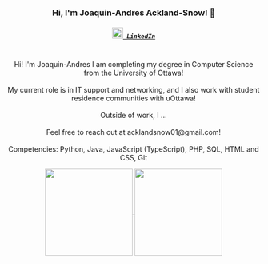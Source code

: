 <h3 align="center">Hi, I'm Joaquin-Andres Ackland-Snow! 👋</h3>
<h5 align="center">
  <code><a href="https://www.linkedin.com/in/aacklandsnow/" title="LinkedIn Profile"><img width="22" src="https://github.com/zumrudu-anka/zumrudu-anka/blob/master/images/linkedin.svg"> LinkedIn</a></code>
</h5>
<p align="center">
  <br>
    Hi! I'm Joaquin-Andres I am completing my degree in Computer Science from the University of Ottawa! 
  <br>
  <br>
    My current role is in IT support and networking, and I also work with student residence communities with uOttawa!
  <br>
  <br>
    Outside of work, I ...
  <br>
  <br>
  Feel free to reach out at acklandsnow01@gmail.com!
  <br>
  <br>
    Competencies: Python, Java, JavaScript (TypeScript), PHP, SQL, HTML and CSS, Git
</p>

<p align=center>
  <a href="https://github.com/andresa-s/github-readme-stats" title="Go to Source">
    <img height=175 align="center" src="https://github-readme-stats.vercel.app/api?username=andresa-s&show_icons=true&theme=gotham">
  </a>
  <a href="https://github.com/andresa-s/github-readme-stats">
  <img height=175 align="center" src="https://github-readme-stats.vercel.app/api/top-langs/?username=andresa-s&hide=c%23,powershell,java&title_color=2aa889&text_color=99d1ce&icon_color=2bbc8a&bg_color=0c1014&langs_count=8&layout=compact" />
  </a>
</p>
